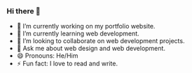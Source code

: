 ### Hi there 👋

- 🔭 I’m currently working on my portfolio website.
- 🌱 I’m currently learning web development. 
- 👯 I’m looking to collaborate on web development projects.
- 💬 Ask me about web design and web development. 
- 😄 Pronouns: He/Him
- ⚡ Fun fact: I love to read and write. 

<!--
**TechStudent12/TechStudent12** is a ✨ _special_ ✨ repository because its `README.md` (this file) appears on your GitHub profile.

Here are some ideas to get you started:

- 🔭 I’m currently working on ...
- 🌱 I’m currently learning ...
- 👯 I’m looking to collaborate on ...
- 🤔 I’m looking for help with ...
- 💬 Ask me about ...
- 📫 How to reach me: ...
- 😄 Pronouns: ...
- ⚡ Fun fact: ...
-->
